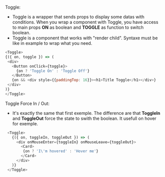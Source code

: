 Toggle:

  * Toggle is a wrapper that sends props to display some datas with conditions. When you wrap a component with Toggle, you have access to main props <b>ON</b> as boolean and <b>TOGGLE</b> as function to switch boolean.
  * Toggle is a component that works with "render child". Syntaxe must be like in example to wrap what you need.
  
```js
<Toggle>
{({ on, toggle }) => (
 <div>
   <Button onClick={toggle}>
     {on ? 'Toggle On' : 'Toggle Off'} 
   </Button>
   {on && <div style={{paddingTop: 16}}><h1>Title Toggle</h1></div>}
 </div>
)}
</Toggle>
```


Toggle Force In / Out:

 * It's exactly the same that first exemple. The difference are that <b>ToggleIn</b> and <b>ToggleOut</b> force the state to swith the boolean. It usefull on hover for exemple.

```js
 <Toggle>
   {({ on, toggleIn, toggleOut }) => (
     <div onMouseEnter={toggleIn} onMouseLeave={toggleOut}>
       <Card>
        {on ? 'I\'m hovered' : 'Hover me'} 
       </Card>
     </div>
   )}
 </Toggle>
```
